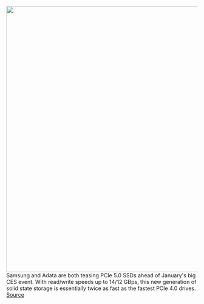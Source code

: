 <img src='https://cdn.vox-cdn.com/thumbor/tI6yCm284bnpJ6h_GggfmFtpojs=/0x0:1500x881/1200x800/filters:focal(630x321:870x561)/cdn.vox-cdn.com/uploads/chorus_image/image/70309472/xpg_ddr5_adata_ssd.0.jpg' width='700px' /><br/>
Samsung and Adata are both teasing PCIe 5.0 SSDs ahead of January's big CES event. With read/write speeds up to 14/12 GBps, this new generation of solid state storage is essentially twice as fast as the fastest PCIe 4.0 drives.
<a href='https://www.theverge.com/2021/12/23/22851422/samsung-adata-pcie-5-0-ssd-ces-speed-date'> Source <a/>